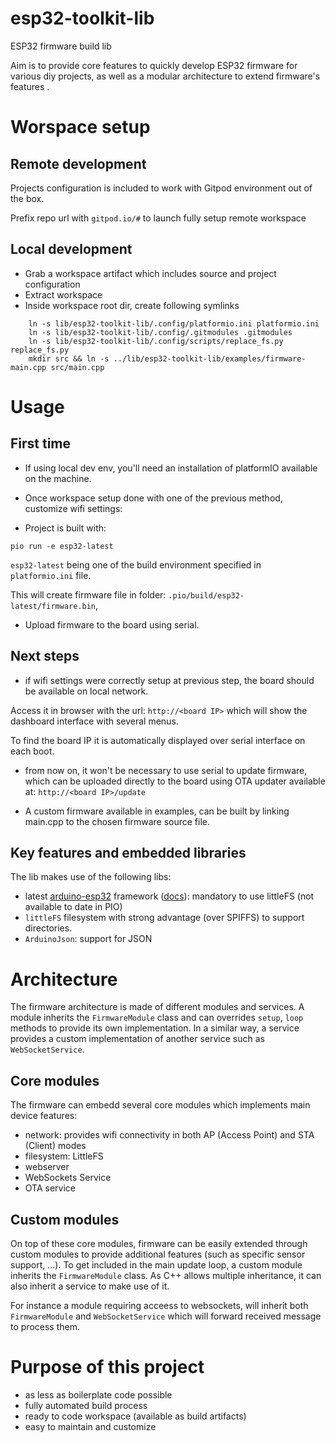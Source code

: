 # esp32-toolkit-lib
ESP32 firmware build lib

Aim is to provide core features to quickly develop ESP32 firmware for various diy projects, as well as a modular architecture to extend firmware's features . 

# Worspace setup

## Remote development

Projects configuration is included to work with Gitpod environment out of the box.

Prefix repo url with `gitpod.io/#` to launch fully setup remote workspace

## Local development

- Grab a workspace artifact which includes source and project configuration
- Extract workspace
- Inside workspace root dir, create following symlinks
```
    ln -s lib/esp32-toolkit-lib/.config/platformio.ini platformio.ini
    ln -s lib/esp32-toolkit-lib/.config/.gitmodules .gitmodules
    ln -s lib/esp32-toolkit-lib/.config/scripts/replace_fs.py replace_fs.py
    mkdir src && ln -s ../lib/esp32-toolkit-lib/examples/firmware-main.cpp src/main.cpp
```

# Usage
## First time

- If using local dev env, you'll need an installation of platformIO available on the machine.

- Once workspace setup done with one of the previous method, customize wifi settings:

- Project is built with:

```pio run -e esp32-latest```

`esp32-latest` being one of the build environment specified in `platformio.ini` file.

This will create firmware file in folder: `.pio/build/esp32-latest/firmware.bin`, 

- Upload firmware to the board using serial.

## Next steps
- if wifi settings were correctly setup at previous step, the board should be available on local network.

Access it in browser with the url: `http://<board IP>` which will show the dashboard interface with several menus.

To find the board IP it is automatically displayed over serial interface on each boot.

- from now on, it won't be necessary to use serial to update firmware, which can be uploaded directly to the board
using OTA updater available at: `http://<board IP>/update`

- A custom firmware available in examples, can be built by linking main.cpp to the chosen firmware source file.

## Key features and embedded libraries
The lib makes use of the following libs:
- latest [arduino-esp32](https://github.com/espressif/arduino-esp32) framework ([docs](https://docs.espressif.com/projects/arduino-esp32/en/latest/)): mandatory to use littleFS (not available to date in PIO)
- `littleFS` filesystem with strong advantage (over SPIFFS) to support directories. 
- `ArduinoJson`: support for JSON

# Architecture

The firmware architecture is made of different modules and services.
A module inherits the `FirmwareModule` class and can overrides `setup`, `loop` methods to provide its own implementation.
In a similar way, a service provides a custom implementation of another service such as `WebSocketService`.


## Core modules
The firmware can embedd several core modules which implements main device features:

- network: provides wifi connectivity in both AP (Access Point) and STA (Client) modes
- filesystem: LittleFS
- webserver
- WebSockets Service
- OTA service

## Custom modules
On top of these core modules, firmware can be easily extended through custom modules to provide additional features (such as specific sensor support, ...).
To get included in the main update loop, a custom module inherits the `FirmwareModule` class.
As C++ allows multiple inheritance, it can also inherit a service to make use of it.

For instance a module requiring acceess to websockets, will inherit both `FirmwareModule` and `WebSocketService` which will forward 
received message to process them.

# Purpose of this project

- as less as boilerplate code possible
- fully automated build process
- ready to code workspace (available as build artifacts)
- easy to maintain and customize 